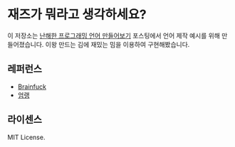 # 재즈가 뭐라고 생각하세요?
이 저장소는 [난해한 프로그래밍 언어 만들어보기](https://kciter.so/posts/crafting-esolang) 포스팅에서 언어 제작 예시를 위해 만들어졌습니다. 이왕 만드는 김에 재밌는 밈을 이용하여 구현해봤습니다.

## 레퍼런스
* [Brainfuck](https://github.com/kciter/brainfuck-impl)
* [엄랭](https://github.com/rycont/umjunsik-lang)

## 라이센스
MIT License.